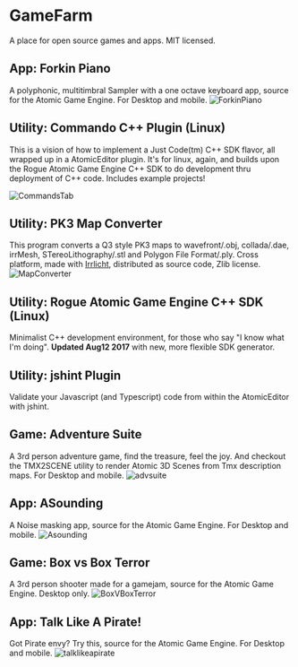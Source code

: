 # GameFarm
A place for open source games and apps. MIT licensed.


## App: Forkin Piano
 A polyphonic, multitimbral Sampler with a one octave keyboard app, source for the Atomic Game Engine.
 For Desktop and mobile.
![ForkinPiano](https://github.com/JimMarlowe/GameFarm/raw/master/ForkinPiano/forkinpiano.png)



## Utility: Commando C++ Plugin (Linux)
This is a vision of how to implement a Just Code(tm) C++ SDK flavor, all wrapped up in a AtomicEditor plugin.
It's for linux, again, and builds upon the Rogue Atomic Game Engine C++ SDK to do development thru deployment of C++ code. Includes example projects!

![CommandsTab](https://github.com/JimMarlowe/GameFarm/raw/master/CppPlugin/cppplug1.png)



## Utility: PK3 Map Converter
This program converts a Q3 style PK3 maps to wavefront/.obj, collada/.dae, irrMesh, STereoLithography/.stl and Polygon File Format/.ply.
Cross platform, made with [Irrlicht](http://irrlicht.sourceforge.net/), distributed as source code, Zlib license.
![MapConverter](https://github.com/JimMarlowe/GameFarm/raw/master/MapConverter/mapconverter.jpg)


## Utility: Rogue Atomic Game Engine C++ SDK (Linux)
Minimalist C++ development environment, for those who say "I know what I'm doing".
 **Updated Aug12 2017** with new, more flexible SDK generator.

## Utility: jshint Plugin
Validate your Javascript (and Typescript) code from within the AtomicEditor with jshint.


## Game: Adventure Suite
 A 3rd person adventure game, find the treasure, feel the joy.
 And checkout the TMX2SCENE utility to render Atomic 3D Scenes from Tmx description maps.
 For Desktop and mobile.
![advsuite](https://github.com/JimMarlowe/GameFarm/raw/master/AdventureSuite/advsuite.jpg)


## App: ASounding
 A Noise masking app, source for the Atomic Game Engine.
 For Desktop and mobile.
![Asounding](https://github.com/JimMarlowe/GameFarm/raw/master/ASounding/ASounding.png)


## Game: Box vs Box Terror
A 3rd person shooter made for a gamejam, source for the Atomic Game Engine. Desktop only.
![BoxVBoxTerror](https://github.com/JimMarlowe/GameFarm/raw/master/BoxVsBoxTerror/bvbt-screen.jpg)


## App: Talk Like A Pirate! 
Got Pirate envy? Try this, source for the Atomic Game Engine.
 For Desktop and mobile.
![talklikeapirate](https://github.com/JimMarlowe/GameFarm/raw/master/TalkLikeAPirate/TLAP.png)


